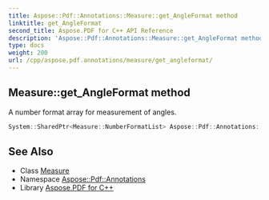 ```yaml
---
title: Aspose::Pdf::Annotations::Measure::get_AngleFormat method
linktitle: get_AngleFormat
second_title: Aspose.PDF for C++ API Reference
description: 'Aspose::Pdf::Annotations::Measure::get_AngleFormat method. A number format array for measurement of angles in C++.'
type: docs
weight: 200
url: /cpp/aspose.pdf.annotations/measure/get_angleformat/
---
```

## Measure::get_AngleFormat method


A number format array for measurement of angles.

```cpp
System::SharedPtr<Measure::NumberFormatList> Aspose::Pdf::Annotations::Measure::get_AngleFormat()
```

## See Also

* Class [Measure](../)
* Namespace [Aspose::Pdf::Annotations](../../)
* Library [Aspose.PDF for C++](../../../)
